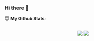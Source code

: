 ### Hi there 👋

<!--
**SanyaKapoor/SanyaKapoor** is a ✨ _special_ ✨ repository because its `README.md` (this file) appears on your GitHub profile.

Here are some ideas to get you started:

- 🔭 I’m currently working on ...
- 🌱 I’m currently learning ...
- 👯 I’m looking to collaborate on ...
- 🤔 I’m looking for help with ...
- 💬 Ask me about ...
- 📫 How to reach me: ...
- 😄 Pronouns: ...
- ⚡ Fun fact: ...
-->

 <summary> 😇 <b>My Github Stats</b>: </summary>

<br>

<p align = "center">
  <img src = "https://github-readme-stats.vercel.app/api?username=SanyaKapoor&show_icons=true&theme=radical&line_height=27">
  <img src = "https://github-readme-stats.vercel.app/api/top-langs/?username=SanyaKapoor&hide=css,html&theme=tokyonight">
</p>

</design>
